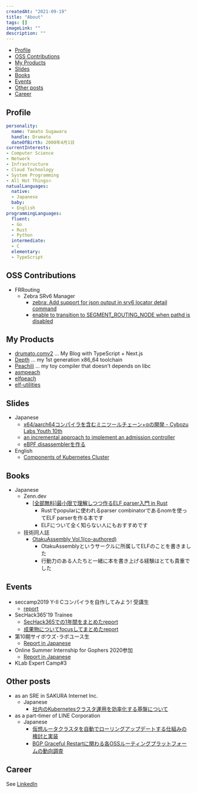 ```yaml
---
createdAt: "2021-09-19"
title: "About"
tags: []
imageLink: ""
description: ""
---
```


- [Profile](#profile)
- [OSS Contributions](#oss-contributions)
- [My Products](#my-products)
- [Slides](#slides)
- [Books](#books)
- [Events](#events)
- [Other posts](#other-posts)
- [Career](#career)

## Profile

```yaml
personality:
  name: Yamato Sugawara
  handle: Drumato
  dateOfBirth: 2000年4月1日
currentInterests:
- Computer Science
- Network
- Infrastructure
- Cloud Technology
- System Programming
- All Hot Things🔥
natualLanguages:
  native:
  - Japanese
  baby:
  - English
programmingLanguages:
  fluent:
  - Go
  - Rust
  - Python
  intermediate:
  - C
  elementary:
  - TypeScript
```

## OSS Contributions

- FRRouting
  - Zebra SRv6 Manager
    - [zebra: Add support for json output in srv6 locator detail command](https://github.com/FRRouting/frr/pull/9899)
    - [enable to transition to SEGMENT_ROUTING_NODE when pathd is disabled](https://github.com/FRRouting/frr/pull/10350)

## My Products

- [drumato.comv2](https://github.com/Drumato/drumato.comv2) ... My Blog with TypeScript + Next.js
- [Depth](https://github.com/Drumato/Depth) ... my 1st generation x86_64 toolchain
- [Peachili](https://github.com/Drumato/Peachili) ... my toy compiler that doesn't depends on libc
- [asmpeach](https://github.com/Drumato/asmpeach)
- [elfpeach](https://github.com/Drumato/elfpeach)
- [elf-utilities](https://github.com/Drumato/elf-utilities)

## Slides

- Japanese
  - [x64/aarch64コンパイラを含むミニツールチェーン+αの開発 - Cybozu Labs Youth 10th](https://speakerdeck.com/drumato/cybozu-labs-youth-10th)
  - [an incremental approach to implement an admission controller](https://speakerdeck.com/drumato/an-incremental-approach-to-implement-an-admission-controller)
  - [eBPF disassemblerを作る](https://speakerdeck.com/drumato/writing-an-experimental-ebpf-disassembler)
- English
  - [Components of Kubernetes Cluster](https://speakerdeck.com/drumato/components-of-kubernetes-cluster)

## Books

- Japanese
  - Zenn.dev
    - [[全部無料]最小限で理解しつつ作るELF parser入門 in Rust](https://zenn.dev/drumato/books/afc3e00a4c7f1d)
      - Rustでpopularに使われるparser combinatorであるnomを使ってELF parserを作る本です
      - ELFについて全く知らない人にもおすすめです
  - 技術同人誌
    - [OtakuAssembly Vol.1(co-authored)](https://booth.pm/ja/items/1578084)
      - OtakuAssemblyというサークルに所属してELFのことを書きました
      - 行動力のある人たちと一緒に本を書き上げる経験はとても貴重でした

## Events

- seccamp2019 Y-Ⅱ Cコンパイラを自作してみよう! 受講生
  - [report](https://www.drumato.com/ja/post/c-compiler-at-seccamp2019/)
- SecHack365'19 Trainee
  - [SecHack365での1年間をまとめたreport](https://www.drumato.com/ja/post/execution-program-infra-at-sechack365/)
  - [成果物についてfocusしてまとめたreport](https://www.drumato.com/ja/post/execution-program-infra-in-rust/)
- 第10期サイボウズ･ラボユース生
  -  [Report in Japanese](https://www.drumato.com/ja/post/cybozu-labs-youth-10th/)
- Online Summer Internship for Gophers 2020参加
  - [Report in Japanese](https://www.drumato.com/ja/post/online-summer-internship-for-gophers-2020/)
- KLab Expert Camp#3

## Other posts

- as an SRE in SAKURA Internet Inc.
  - Japanese
    - [社内のKubernetesクラスタ運用を効率化する基盤について](https://knowledge.sakura.ad.jp/31773/)
- as a part-timer of LINE Corporation
  - Japanese
    - [仮想ルータクラスタを自動でローリングアップデートする仕組みの検討と実装](https://engineering.linecorp.com/ja/blog/rollingupdate-vrouter-cluster/)
    - [BGP Graceful Restartに関わる各OSSルーティングプラットフォームの動向調査](https://engineering.linecorp.com/ja/blog/oss-routing-platform-involved-in-bgp-graceful-restart/)

## Career

See [LinkedIn](https://www.linkedin.com/in/drumato/)  
